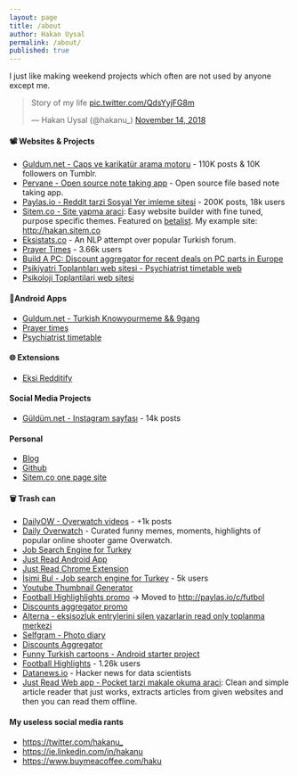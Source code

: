 ```yaml
---
layout: page
title: /about
author: Hakan Uysal
permalink: /about/
published: true
---
```

I just like making weekend projects which often are not used by anyone except me.

<blockquote class="twitter-tweet"><p lang="en" dir="ltr">Story of my life <a href="https://t.co/QdsYyjFG8m">pic.twitter.com/QdsYyjFG8m</a></p>&mdash; Hakan Uysal (@hakanu_) <a href="https://twitter.com/hakanu_/status/1062646164879826944?ref_src=twsrc%5Etfw">November 14, 2018</a></blockquote> <script async src="https://platform.twitter.com/widgets.js" charset="utf-8"></script>


#### 📽 Websites & Projects

* [Guldum.net - Caps ve karikatür arama motoru](http://guldum.net) - 110K posts & 10K followers on Tumblr.
* [Pervane - Open source note taking app](https://github.com/hakanu/pervane) - Open source file based note taking app.
* [Paylas.io - Reddit tarzi Sosyal Yer imleme sitesi](http://paylas.io) - 200K posts, 18k users
* [Sitem.co - Site yapma araci](https://sitem.co): Easy website builder with fine tuned, purpose specific themes. Featured on [betalist](http://betalist.com/startups/sitemco). My example site: <http://hakan.sitem.co>
* [Eksistats.co](http://eksistats.co) - An NLP attempt over popular Turkish forum. 
* [Prayer Times](http://iftarvakitleri.org) - 3.66k users
* [Build A PC: Discount aggregator for recent deals on PC parts in Europe](http://buildapc.club)
* [Psikiyatri Toplantıları web sitesi - Psychiatrist timetable web](http://psikiyatritoplantilari.com)
* [Psikoloji Toplantilari web sitesi](http://psikoegitim.net)

#### 📱Android Apps

* [Guldum.net - Turkish Knowyourmeme && 9gang](https://play.google.com/store/apps/details?id=net.guldum.caps&hl=tr)
* [Prayer times](https://play.google.com/store/apps/details?id=io.haku.iftarvakitleri&hl=tr)
* [Psychiatrist timetable](https://play.google.com/store/apps/details?id=haku.io.psi_meeting)

#### 🌐 Extensions

* [Eksi Redditify](https://chrome.google.com/webstore/detail/eksistats-redditify/akphflcnicknhfmlpofbpeoikbggbcnh?hl=tr)


#### Social Media Projects

* [Güldüm.net - Instagram sayfası](https://instagram.com/guldum_net) - 14k posts

#### Personal

* [Blog](http://hakanu.net)
* [Github](http://github.com/hakanu)
* [Sitem.co one page site](https://hakan.sitem.co)

#### 🗑 Trash can

* [DailyOW - Overwatch videos](https://instagram.com/dailyow) - +1k posts
* [Daily Overwatch](http://dailyow.tumblr.com) - Curated funny memes, moments, highlights of popular online shooter game Overwatch.
* [Job Search Engine for Turkey](https://play.google.com/store/apps/details?id=co.hakanu.jobfinder)
* [Just Read Android App](https://play.google.com/store/apps/details?id=com.justreadapp.app)
* [Just Read Chrome Extension](https://chrome.google.com/webstore/detail/just-read/gjadajkmpgdblfochjcfpkhnnkicfapl)
* [İşimi Bul - Job search engine for Turkey](http://isimibul.co) - 5k users
* [Youtube Thumbnail Generator](http://vidimg.net)
* [Football Highlighlights promo](http://footballhighlightswatch.com) -> Moved to <http://paylas.io/c/futbol>
* [Discounts aggregator promo](http://kampanyalar.me)
* [Alterna - eksisozluk entrylerini silen yazarlarin read only toplanma merkezi](http://alterna.xyz)
* [Selfgram - Photo diary](https://play.google.com/store/apps/details?id=net.selfgram.selfgram&hl=en)
* [Discounts Aggregator](https://play.google.com/store/apps/details?id=io.haku.discounts)
* [Funny Turkish cartoons - Android starter project](https://play.google.com/store/apps/details?id=co.hakanu.karikaturcu2)
* [Football Highlights](https://play.google.com/store/apps/details?id=io.haku.fb_goals) - 1.26k users
* [Datanews.io](http://datanews.io) - Hacker news for data scientists
* [Just Read Web app - Pocket tarzi makale okuma araci](http://justreadapp.com): Clean and simple article reader that just works, extracts articles from given websites and then you can read them offline.

#### My useless social media rants

* <https://twitter.com/hakanu_>
* <https://ie.linkedin.com/in/hakanu>
* <https://www.buymeacoffee.com/haku>

<script type="text/javascript" src="https://cdnjs.buymeacoffee.com/1.0.0/button.prod.min.js" data-name="bmc-button" data-slug="haku" data-color="#FFDD00" data-emoji=""  data-font="Cookie" data-text="Buy me a coffee" data-outline-color="#000000" data-font-color="#000000" data-coffee-color="#ffffff" ></script>
